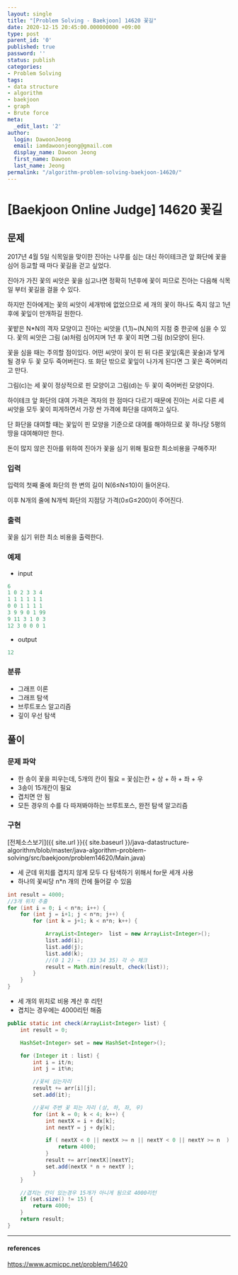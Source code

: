 ```yaml
---
layout: single
title: "[Problem Solving - Baekjoon] 14620 꽃길"
date: 2020-12-15 20:45:00.000000000 +09:00
type: post
parent_id: '0'
published: true
password: ''
status: publish
categories:
- Problem Solving
tags:
- data structure
- algorithm
- baekjoon
- graph
- Brute force
meta:
  _edit_last: '2'
author:
  login: DawoonJeong
  email: iamdawoonjeong@gmail.com
  display_name: Dawoon Jeong
  first_name: Dawoon
  last_name: Jeong
permalink: "/algorithm-problem-solving-baekjoon-14620/"
---
```

# [Baekjoon Online Judge] 14620 꽃길

## 문제
2017년 4월 5일 식목일을 맞이한 진아는 나무를 심는 대신 하이테크관 앞 화단에 꽃을 심어 등교할 때 마다 꽃길을 걷고 싶었다.

진아가 가진 꽃의 씨앗은 꽃을 심고나면 정확히 1년후에 꽃이 피므로 진아는 다음해 식목일 부터 꽃길을 걸을 수 있다.

하지만 진아에게는 꽃의 씨앗이 세개밖에 없었으므로 세 개의 꽃이 하나도 죽지 않고 1년후에 꽃잎이 만개하길 원한다.

꽃밭은 N*N의 격자 모양이고 진아는 씨앗을 (1,1)~(N,N)의 지점 중 한곳에 심을 수 있다. 꽃의 씨앗은 그림 (a)처럼 심어지며 1년 후 꽃이 피면 그림 (b)모양이 된다.



꽃을 심을 때는 주의할 점이있다. 어떤 씨앗이 꽃이 핀 뒤 다른 꽃잎(혹은 꽃술)과 닿게 될 경우 두 꽃 모두 죽어버린다. 또 화단 밖으로 꽃잎이 나가게 된다면 그 꽃은 죽어버리고 만다.



그림(c)는 세 꽃이 정상적으로 핀 모양이고 그림(d)는 두 꽃이 죽어버린 모양이다.

하이테크 앞 화단의 대여 가격은 격자의 한 점마다 다르기 때문에 진아는 서로 다른 세 씨앗을 모두 꽃이 피게하면서 가장 싼 가격에 화단을 대여하고 싶다.

단 화단을 대여할 때는 꽃잎이 핀 모양을 기준으로 대여를 해야하므로 꽃 하나당 5평의 땅을 대여해야만 한다.

돈이 많지 않은 진아를 위하여 진아가 꽃을 심기 위해 필요한 최소비용을 구해주자!

### 입력
입력의 첫째 줄에 화단의 한 변의 길이 N(6≤N≤10)이 들어온다.

이후 N개의 줄에 N개씩 화단의 지점당 가격(0≤G≤200)이 주어진다.

### 출력
꽃을 심기 위한 최소 비용을 출력한다.

### 예제

- input

```java
6
1 0 2 3 3 4
1 1 1 1 1 1
0 0 1 1 1 1
3 9 9 0 1 99
9 11 3 1 0 3
12 3 0 0 0 1
```

- output

```java
12
```

### 분류
- 그래프 이론
- 그래프 탐색
- 브루트포스 알고리즘
- 깊이 우선 탐색

## 풀이

### 문제 파악
- 한 송이 꽃을 피우는데, 5개의 칸이 필요 = 꽃심는칸 + 상 + 하 + 좌 + 우
- 3송이 15개칸이 필요
- 겹치면 안 됨
- 모든 경우의 수를 다 따져봐야하는 브루트포스, 완전 탐색 알고리즘

### 구현


[전체소스보기]({{ site.url }}{{ site.baseurl }}/java-datastructure-algorithm/blob/master/java-algorithm-problem-solving/src/baekjoon/problem14620/Main.java)


- 세 군데 위치를 겹치지 않게 모두 다 탐색하기 위해서 for문 세개 사용
- 하나의 꽃씨당 n*n 개의 칸에 들어갈 수 있음

```java
int result = 4000;
//3개 위치 추출
for (int i = 0; i < n*n; i++) {
    for (int j = i+1; j < n*n; j++) {
        for (int k = j+1; k < n*n; k++) {

            ArrayList<Integer>  list = new ArrayList<Integer>();
            list.add(i);
            list.add(j);
            list.add(k);
            //(0 1 2) ~  (33 34 35) 각 수 체크
            result = Math.min(result, check(list));
        }
    }
}

```

- 세 개의 위치로 비용 계산 후 리턴
- 겹치는 경우에는 4000리턴 해줌

```java
public static int check(ArrayList<Integer> list) {
    int result = 0;

    HashSet<Integer> set = new HashSet<Integer>();

    for (Integer it : list) {
        int i = it/n;
        int j = it%n;

        //꽃씨 심는자리
        result += arr[i][j];
        set.add(it);

        //꽃씨 주변 꽃 피는 자리 (상, 하, 좌, 우)
        for (int k = 0; k < 4; k++) {
            int nextX = i + dx[k];
            int nextY = j + dy[k];

            if ( nextX < 0 || nextX >= n || nextY < 0 || nextY >= n  ) {
                return 4000;
            }
            result += arr[nextX][nextY];
            set.add(nextX * n + nextY );
        }
    }

    //겹치는 칸이 있는경우 15개가 아니게 됨으로 4000리턴
    if (set.size() != 15) {
        return 4000;
    }
    return result;
}
```

---

#### references
<https://www.acmicpc.net/problem/14620>
